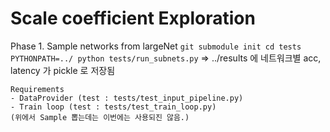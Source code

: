 # Scale coefficient Exploration

Phase 1. Sample networks from largeNet
    ```
    git submodule init
    cd tests
    PYTHONPATH=../ python tests/run_subnets.py
    ```
    => ../results 에 네트워크별 acc, latency 가 pickle 로 저장됨
    
    Requirements
    - DataProvider (test : tests/test_input_pipeline.py)
    - Train loop (test : tests/test_train_loop.py)
    (위에서 Sample 뽑는데는 이번에는 사용되진 않음.) 




